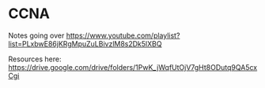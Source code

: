 # CCNA

Notes going over https://www.youtube.com/playlist?list=PLxbwE86jKRgMpuZuLBivzlM8s2Dk5lXBQ

Resources here: https://drive.google.com/drive/folders/1PwK_jWqfUtOjV7gHt8ODutq9QA5cxCgi